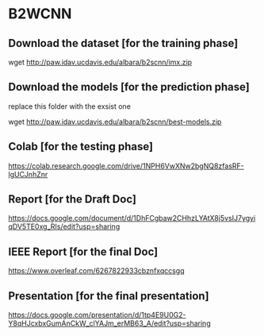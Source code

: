 # B2WCNN

## Download the dataset [for the training phase]
wget http://paw.idav.ucdavis.edu/albara/b2scnn/imx.zip

## Download the models [for the prediction phase]
replace this folder with the exsist one

wget http://paw.idav.ucdavis.edu/albara/b2scnn/best-models.zip

## Colab [for the testing phase]
https://colab.research.google.com/drive/1NPH6VwXNw2bgNQ8zfasRF-lgUCJnhZnr

## Report [for the Draft Doc]
https://docs.google.com/document/d/1DhFCgbaw2CHhzLYAtX8j5vsIJ7ygyiqDV5TE0xg_RIs/edit?usp=sharing

## IEEE Report [for the final Doc]
https://www.overleaf.com/6267822933cbznfxqccsgq

## Presentation [for the final presentation]
https://docs.google.com/presentation/d/1tp4E9U0G2-Y8qHJcxbxGumAnCkW_clYAJm_erMB63_A/edit?usp=sharing
